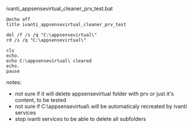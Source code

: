 ivanti_appsensevirtual_cleaner_prv_test.bat
```batch
@echo off
title ivanti_appsensevirtual_cleaner_prv_test

del /f /s /q "C:\appsensevirtual\"
rd /s /q "C:\appsensevirtual\"

cls
echo.
echo C:\appsensevirtual\ cleared
echo.
pause
```
notes:
* not sure if it will delete appsensevirtual folder with prv or just it's content, to be tested
* not sure if C:\appsensevirtual\ will be automaticaly recreated by ivanti services
* stop ivanti services to be able to delete all subfolders
